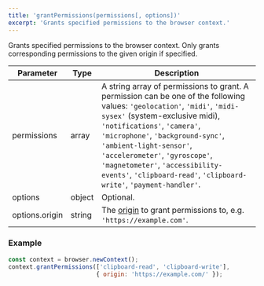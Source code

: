 ```yaml
---
title: 'grantPermissions(permissions[, options])'
excerpt: 'Grants specified permissions to the browser context.'
---
```


Grants specified permissions to the browser context. Only grants corresponding permissions to the given origin if specified.


| Parameter           | Type   | Description                                                          |
| ------------------- | ------ | -------------------------------------------------------------------- |
| permissions         | array | A string array of permissions to grant. A permission can be one of the following values: `'geolocation'`, `'midi'`, `'midi-sysex'` (system-exclusive midi), `'notifications'`, `'camera'`, `'microphone'`, `'background-sync'`, `'ambient-light-sensor'`, `'accelerometer'`, `'gyroscope'`, `'magnetometer'`, `'accessibility-events'`, `'clipboard-read'`, `'clipboard-write'`, `'payment-handler'`. |
| options             | object | Optional. |
| options.origin      | string | The [origin](https://developer.mozilla.org/en-US/docs/Glossary/Origin) to grant permissions to, e.g. `'https://example.com'`. |


### Example

<CodeGroup labels={[]}>

<!-- eslint-skip -->

```javascript
const context = browser.newContext();
context.grantPermissions(['clipboard-read', 'clipboard-write'],
                         { origin: 'https://example.com/' });
```

</CodeGroup>
